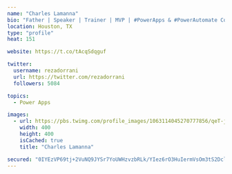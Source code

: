 ```yaml
---
name: "Charles Lamanna"
bio: "Father | Speaker | Trainer | MVP | #PowerApps & #PowerAutomate Community Super User | YouTuber Right-pointing triangle http://youtube.com/c/rezadorrani | Learn - Share - Clockwise rightwards and leftwards open circle arrows"
location: Houston, TX
type: "profile"
heat: 151

website: https://t.co/tAcqSdqguf

twitter:
  username: rezadorrani
  url: https://twitter.com/rezadorrani
  followers: 5084

topics:
  - Power Apps

images:
  - url: https://pbs.twimg.com/profile_images/1063114045270777856/qeT-jpWr_400x400.jpg
    width: 400
    height: 400
    isCached: true
    title: "Charles Lamanna"

secured: "0IYEzVP69tj+2VuNQ9JYSr7YoUWHzvzbRLk/YIez6rO3HuIermVsOm3tS2Dcl4PLQsUjlTDYFSwpAJ4UFIRdX7EuaClHI97uoQOWK/TWoDRar9Bd4kEIdN/cgdw80AvhS7NK71RIHGgCKrTuB5QvnddMc61jZElQTzNJq6ckCuKt/9YTPdgSo/r+oCPauk3MvwBUHjjKUGplrHvLag2yiHmsnFpLMOZ9rGzcV0/y1PvrEgfrKxZWYc/+yBEnFzJ2UC4A4rd1DxJr3uAWcFUQa5DbmreRKd9ci9PwrDFJifqkCz2f3sumaDt5Zd7PEhmfNP7FJMdYlI9Rnr9U2b5P0//MvXWTiS2jPtH2qdm91qugJR61CKsZg4HKeOJ4/DB5DbLhBxuGYOx1iGrc5IF2vH3bKrTTXVsDMJ1jdXSKkVo=;ymtKoOcvuNirjWjvum/HUw=="
---
```


